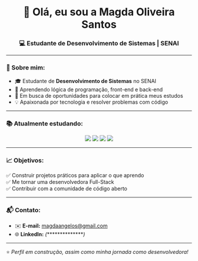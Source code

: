 <!-- Banner de boas-vindas -->
<h1 align="center">👋 Olá, eu sou a Magda Oliveira Santos</h1>
<h3 align="center">💻 Estudante de Desenvolvimento de Sistemas | SENAI</h3>

---

### 🚀 Sobre mim:
- 🎓 Estudante de **Desenvolvimento de Sistemas** no SENAI  
- 🌱 Aprendendo lógica de programação, front-end e back-end  
- 🔭 Em busca de oportunidades para colocar em prática meus estudos  
- 💡 Apaixonada por tecnologia e resolver problemas com código  

---

### 📚 Atualmente estudando:
<div align="center">
  <img src="https://img.shields.io/badge/HTML5-E34F26?style=for-the-badge&logo=html5&logoColor=white" />
  
   <link rel="stylesheet" type='text/css' href="https://cdn.jsdelivr.net/gh/devicons/devicon@latest/devicon.min.css" />
          
  <img src="https://img.shields.io/badge/CSS3-1572B6?style=for-the-badge&logo=css3&logoColor=white" />
  <img src="https://img.shields.io/badge/JavaScript-F7DF1E?style=for-the-badge&logo=javascript&logoColor=black" />
  <img src="https://img.shields.io/badge/Java-007396?style=for-the-badge&logo=java&logoColor=white" />
</div>

---

### 📈 Objetivos:
✅ Construir projetos práticos para aplicar o que aprendo  
✅ Me tornar uma desenvolvedora Full-Stack  
✅ Contribuir com a comunidade de código aberto  

---

### 📬 Contato:
- ✉️ **E-mail:** magdaangelos@gmail.com  
- 🌐 **LinkedIn:** *(****************)*  

---

⭐ *Perfil em construção, assim como minha jornada como desenvolvedora!*


